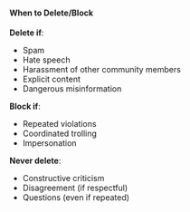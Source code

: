 #### When to Delete/Block

**Delete if**:
- Spam
- Hate speech
- Harassment of other community members
- Explicit content
- Dangerous misinformation

**Block if**:
- Repeated violations
- Coordinated trolling
- Impersonation

**Never delete**:
- Constructive criticism
- Disagreement (if respectful)
- Questions (even if repeated)
